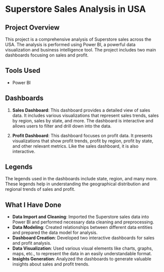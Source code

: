 
# Superstore Sales Analysis in USA

## Project Overview
This project is a comprehensive analysis of Superstore sales across the USA. The analysis is performed using Power BI, a powerful data visualization and business intelligence tool. The project includes two main dashboards focusing on sales and profit.

## Tools Used
- Power BI

  
## Dashboards
1. **Sales Dashboard**: This dashboard provides a detailed view of sales data. It includes various visualizations that represent sales trends, sales by region, sales by state, and more. The dashboard is interactive and allows users to filter and drill down into the data.

2. **Profit Dashboard**: This dashboard focuses on profit data. It presents visualizations that show profit trends, profit by region, profit by state, and other relevant metrics. Like the sales dashboard, it is also interactive.

## Legends
The legends used in the dashboards include state, region, and many more. These legends help in understanding the geographical distribution and regional trends of sales and profit.

## What I Have Done
- **Data Import and Cleaning**: Imported the Superstore sales data into Power BI and performed necessary data cleaning and preprocessing.
- **Data Modeling**: Created relationships between different data entities and prepared the data model for analysis.
- **Dashboard Creation**: Developed two interactive dashboards for sales and profit analysis.
- **Data Visualization**: Used various visual elements like charts, graphs, maps, etc., to represent the data in an easily understandable format.
- **Insights Generation**: Analyzed the dashboards to generate valuable insights about sales and profit trends.

